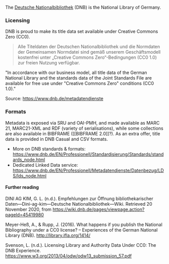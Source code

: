 The [Deutsche Nationalbibliothek]() (DNB) is the National Library of Germany. 

### Licensing

DNB is proud to make its title data set available under Creative Commons Zero (CC0). 

> Alle Titeldaten der Deutschen Nationalbibliothek und die Normdaten der Gemeinsamen Normdatei sind gemäß unserem Geschäftsmodell kostenfrei unter „Creative Commons Zero“-Bedingungen (CC0 1.0) zur freien Nutzung verfügbar. 

"In accordance with our business model, all title data of the German National Library and the standards data of the Joint Standards File are available for free use under "Creative Commons Zero" conditions (CC0 1.0)."

Source: https://www.dnb.de/metadatendienste

### Formats

Metadata is exposed via SRU and OAI-PMH, and made available as MARC 21, MARC21-XML and RDF (variety of serialisations), while some collections are also available in BIBFRAME ([[BIBFRAME 2.0]]?). As an extra offer, title data is provided in DNB Casual and CSV formats.

* More on DNB standards & formats: https://www.dnb.de/EN/Professionell/Standardisierung/Standards/standards_node.html
* Dedicated Linked Data service: https://www.dnb.de/EN/Professionell/Metadatendienste/Datenbezug/LDS/lds_node.html


#### Further reading

DINI AG KIM, G. L. (n.d.). Empfehlungen zur Öffnung bibliothekarischer Daten—Dini-ag-kim—Deutsche Nationalbibliothek—Wiki. Retrieved 20 November 2020, from https://wiki.dnb.de/pages/viewpage.action?pageId=45419980

Meyer-Heß, A., & Rupp, J. (2016). What happens if you publish the National Bibliography under a CC0 license? – Experiences of the German National Library (DNB). http://library.ifla.org/1414/

Svenson, L. (n.d.). Licensing Library and Authority Data Under CC0: The DNB Experience. https://www.w3.org/2013/04/odw/odw13_submission_57.pdf


